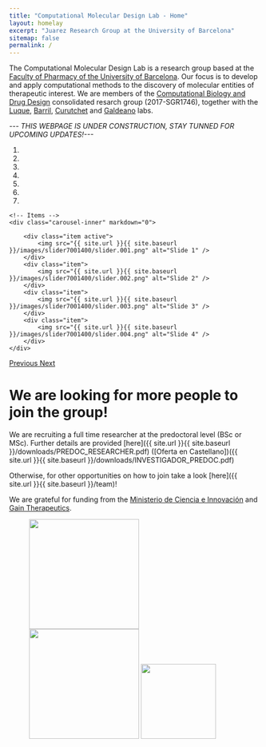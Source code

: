 ```yaml
---
title: "Computational Molecular Design Lab - Home"
layout: homelay
excerpt: "Juarez Research Group at the University of Barcelona"
sitemap: false
permalink: /
---
```


The Computational Molecular Design Lab is a research group based at the [Faculty of Pharmacy of the University of Barcelona](https://www.ub.edu/portal/web/farmacia). Our focus is to develop and apply computational methods to the discovery of molecular entities of therapeutic interest.  We are members of the [Computational Biology and Drug Design](http://www.ub.edu/cbdd/) consolidated resarch group (2017-SGR1746), together with the [Luque](http://www.ub.edu/cbcg/index.php), [Barril](http://www.ub.edu/bl/), [Curutchet](https://carlescurutchet.wordpress.com/) and [Galdeano](https://www.ub.edu/tpdlab/) labs.


*--- THIS WEBPAGE IS UNDER CONSTRUCTION, STAY TUNNED FOR UPCOMING UPDATES!---* 

<div markdown="0" id="carousel" class="carousel slide" data-ride="carousel" data-interval="3000" data-pause="hover" >
    <!-- Menu -->
    <ol class="carousel-indicators">
        <li data-target="#carousel" data-slide-to="0" class="active"></li>
        <li data-target="#carousel" data-slide-to="1"></li>
        <li data-target="#carousel" data-slide-to="2"></li>
        <li data-target="#carousel" data-slide-to="3"></li>
        <li data-target="#carousel" data-slide-to="4"></li>
        <li data-target="#carousel" data-slide-to="5"></li>
        <li data-target="#carousel" data-slide-to="6"></li>
    </ol>

    <!-- Items -->
    <div class="carousel-inner" markdown="0">

        <div class="item active">
            <img src="{{ site.url }}{{ site.baseurl }}/images/slider7001400/slider.001.png" alt="Slide 1" />
        </div>
        <div class="item">
            <img src="{{ site.url }}{{ site.baseurl }}/images/slider7001400/slider.002.png" alt="Slide 2" />
        </div>
        <div class="item">
            <img src="{{ site.url }}{{ site.baseurl }}/images/slider7001400/slider.003.png" alt="Slide 3" />
        </div>
        <div class="item">
            <img src="{{ site.url }}{{ site.baseurl }}/images/slider7001400/slider.004.png" alt="Slide 4" />
        </div>
    </div>
  <a class="left carousel-control" href="#carousel" role="button" data-slide="prev">
    <span class="glyphicon glyphicon-chevron-left" aria-hidden="true"></span>
    <span class="sr-only">Previous</span>
  </a>
  <a class="right carousel-control" href="#carousel" role="button" data-slide="next">
    <span class="glyphicon glyphicon-chevron-right" aria-hidden="true"></span>
    <span class="sr-only">Next</span>
  </a>
</div>


# **We are looking for more people to join the group!**

We are recruiting a full time researcher at the predoctoral level (BSc or MSc). Further details are provided [here]({{ site.url }}{{ site.baseurl }}/downloads/PREDOC_RESEARCHER.pdf) ([Oferta en Castellano])({{ site.url }}{{ site.baseurl }}/downloads/INVESTIGADOR_PREDOC.pdf)


Otherwise, for other opportunities on how to join take a look [here]({{ site.url }}{{ site.baseurl }}/team)!


We are grateful for funding from the [Ministerio de Ciencia e Innovación](https://www.ciencia.gob.es/site-web/en/) and [Gain Therapeutics](https://www.gaintherapeutics.com/).

<figure class="fourth">
  <img src="{{ site.url }}{{ site.baseurl }}/images/logopic/LogoUB.jpeg" style="width: 220px">
  <img src="{{ site.url }}{{ site.baseurl }}/images/logopic/Ministerio.png" style="width: 220px">
  <img src="{{ site.url }}{{ site.baseurl }}/images/logopic/gain-1.jpeg" style="width: 150px">
</figure>

